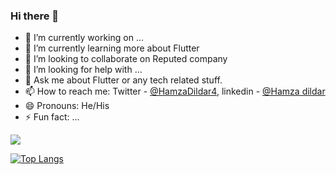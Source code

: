 ### Hi there 👋

- 🔭 I’m currently working on ...
- 🌱 I’m currently learning more about Flutter
- 👯 I’m looking to collaborate on Reputed company
- 🤔 I’m looking for help with ...
- 💬 Ask me about Flutter or any tech related stuff.
- 📫 How to reach me: Twitter - [@HamzaDildar4](https://twitter.com/HamzaDildar4), linkedin - [@Hamza dildar](https://www.linkedin.com/in/hamza-dildar-888-hd/)
- 😄 Pronouns: He/His
- ⚡ Fun fact: ...

![](https://github-readme-stats.vercel.app/api?username=Hamzadildar&theme=dark&show_icons=true&title_color=ffffff&icon_color=bb2acf&text_color=daf7dc)


[![Top Langs](https://github-readme-stats.vercel.app/api/top-langs/?username=hamzadildar&layout=compact)](https://github.com/hamzadildar/github-readme-stats)

